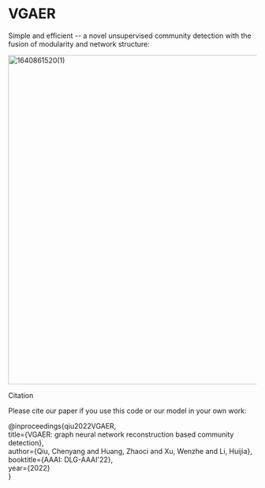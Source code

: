# VGAER

Simple and efficient -- a novel unsupervised community detection with the fusion of modularity and network structure:

<img width="667" alt="1640861520(1)" src="https://user-images.githubusercontent.com/42266769/147745458-2fec5c91-7de0-4564-8b02-1a2b441d18bc.png">


Citation

Please cite our paper if you use this code or our model in your own work:

@inproceedings{qiu2022VGAER,\
              title={VGAER: graph neural network reconstruction based community
detection},\
              author={Qiu, Chenyang and Huang, Zhaoci and Xu, Wenzhe and Li, Huijia},       
              booktitle={AAAI: DLG-AAAI'22},              
              year={2022}              
 }
